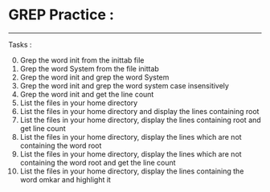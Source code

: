 # GREP Practice :
-----------------
Tasks :

0. Grep the word init from the inittab file
1. Grep the word System from the file inittab
2. Grep the word init and grep the word System
3. Grep the word init and grep the word system case insensitively
4. Grep the word init and get the line count
5. List the files in your home directory
6. List the files in your home directory and display the lines containing root
7. List the files in your home directory, display the lines containing root and get line count
8. List the files in your home directory, display the lines which are not containing the word root
9. List the files in your home directory, display the lines which are not containing the word root and get the line count
10. List the files in your home directory, display the lines containing the word omkar and highlight it